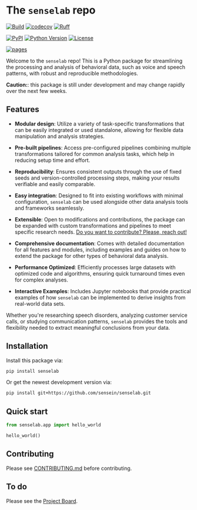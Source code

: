 # The ```senselab``` repo

[![Build](https://github.com/sensein/senselab/actions/workflows/test.yaml/badge.svg?branch=main)](https://github.com/sensein/senselab/actions/workflows/test.yaml?query=branch%3Amain)
[![codecov](https://codecov.io/gh/sensein/senselab/branch/main/graph/badge.svg?token=MFU1LM80ET)](https://codecov.io/gh/sensein/senselab)
[![Ruff](https://img.shields.io/endpoint?url=https://raw.githubusercontent.com/astral-sh/ruff/main/assets/badge/v2.json)](https://github.com/astral-sh/ruff)

[![PyPI](https://img.shields.io/pypi/v/senselab.svg)](https://pypi.org/project/senselab/)
[![Python Version](https://img.shields.io/pypi/pyversions/senselab)](https://pypi.org/project/senselab)
[![License](https://img.shields.io/pypi/l/senselab)](https://opensource.org/licenses/Apache-2.0)

[![pages](https://img.shields.io/badge/api-docs-blue)](https://sensein.github.io/senselab)

Welcome to the ```senselab``` repo! This is a Python package for streamlining the processing and analysis of behavioral data, such as voice and speech patterns, with robust and reproducible methodologies. 

**Caution:**: this package is still under development and may change rapidly over the next few weeks.

## Features
- **Modular design**: Utilize a variety of task-specific transformations that can be easily integrated or used standalone, allowing for flexible data manipulation and analysis strategies.

- **Pre-built pipelines**: Access pre-configured pipelines combining multiple transformations tailored for common analysis tasks, which help in reducing setup time and effort.

- **Reproducibility**: Ensures consistent outputs through the use of fixed seeds and version-controlled processing steps, making your results verifiable and easily comparable.

- **Easy integration**: Designed to fit into existing workflows with minimal configuration, `senselab` can be used alongside other data analysis tools and frameworks seamlessly.

- **Extensible**: Open to modifications and contributions, the package can be expanded with custom transformations and pipelines to meet specific research needs. <u>Do you want to contribute? Please, reach out!</u>

- **Comprehensive documentation**: Comes with detailed documentation for all features and modules, including examples and guides on how to extend the package for other types of behavioral data analysis.

- **Performance Optimized**: Efficiently processes large datasets with optimized code and algorithms, ensuring quick turnaround times even for complex analyses.

- **Interactive Examples**: Includes Jupyter notebooks that provide practical examples of how `senselab` can be implemented to derive insights from real-world data sets.

Whether you're researching speech disorders, analyzing customer service calls, or studying communication patterns, `senselab` provides the tools and flexibility needed to extract meaningful conclusions from your data.


## Installation
Install this package via:

```sh
pip install senselab
```

Or get the newest development version via:

```sh
pip install git+https://github.com/sensein/senselab.git
```

## Quick start
```Python
from senselab.app import hello_world

hello_world()
```

## Contributing
Please see [CONTRIBUTING.md](CONTRIBUTING.md) before contributing. 

## To do
Please see the [Project Board](https://github.com/orgs/sensein/projects/45).
